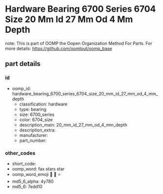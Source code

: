 # Hardware Bearing 6700 Series 6704 Size 20 Mm Id 27 Mm Od 4 Mm Depth  

note: This is part of OOMP the Oopen Organization Method For Parts. For more details: https://github.com/oomlout/oomp_base

##  part details





### id
* oomp_id: hardware_bearing_6700_series_6704_size_20_mm_id_27_mm_od_4_mm_depth
  * classification: hardware
  * type: bearing
  * size: 6700_series
  * color: 6704_size
  * description_main: 20_mm_id_27_mm_od_4_mm_depth
  * description_extra: 
  * manufacturer: 
  * part_number: 

### other_codes
* short_code: 
* oomp_word: fax stars star
* oomp_word_emoji :fax: :stars: :star:
* md5_6_alpha: 4y780
* md5_6: 7edd10